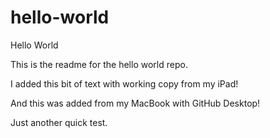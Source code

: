 # hello-world
Hello World

This is the readme for the hello world repo.

I added this bit of text with working copy from my iPad!

And this was added from my MacBook with GitHub Desktop!

Just another quick test.
